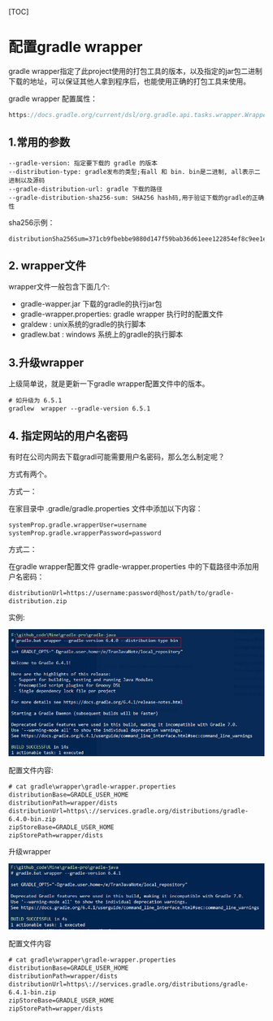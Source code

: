 [TOC]

# 配置gradle wrapper

gradle  wrapper指定了此project使用的打包工具的版本，以及指定的jar包二进制下载的地址，可以保证其他人拿到程序后，也能使用正确的打包工具来使用。

gradle wrapper 配置属性：

```java
https://docs.gradle.org/current/dsl/org.gradle.api.tasks.wrapper.Wrapper.html
```



## 1.常用的参数

```shell
--gradle-version: 指定要下载的 gradle 的版本
--distribution-type: gradle发布的类型;有all 和 bin. bin是二进制, all表示二进制以及源码
--gradle-distribution-url: gradle 下载的路径
--gradle-distribution-sha256-sum: SHA256 hash码,用于验证下载的gradle的正确性
```

sha256示例：

```properties
distributionSha256Sum=371cb9fbebbe9880d147f59bab36d61eee122854ef8c9ee1ecf12b82368bcf10
```



## 2. wrapper文件

wrapper文件一般包含下面几个:

* gradle-wapper.jar   下载的gradle的执行jar包
* gradle-wrapper.properties: gradle wrapper 执行时的配置文件
* graldew : unix系统的gradle的执行脚本
* gradlew.bat :  windows 系统上的gradle的执行脚本

## 3.升级wrapper

上级简单说，就是更新一下gradle wrapper配置文件中的版本。

```shell
# 如升级为 6.5.1
gradlew  wrapper --gradle-version 6.5.1
```



## 4. 指定网站的用户名密码

有时在公司内网去下载gradl可能需要用户名密码，那么怎么制定呢？

方式有两个。

方式一：

在家目录中 .gradle/gradle.properties 文件中添加以下内容：

```properties
systemProp.gradle.wrapperUser=username
systemProp.gradle.wrapperPassword=password
```



方式二：

在gradle wrapper配置文件 gradle-wrapper.properties 中的下载路径中添加用户名密码：

```properties
distributionUrl=https://username:password@host/path/to/gradle-distribution.zip
```



实例:

![](../image/gradle/wrapper-0.png)

配置文件内容:

```properties
# cat gradle\wrapper\gradle-wrapper.properties
distributionBase=GRADLE_USER_HOME
distributionPath=wrapper/dists
distributionUrl=https\://services.gradle.org/distributions/gradle-6.4.0-bin.zip
zipStoreBase=GRADLE_USER_HOME
zipStorePath=wrapper/dists
```

升级wrapper

![](../image/gradle/wrapper-2.png)

配置文件内容

```properties
# cat gradle\wrapper\gradle-wrapper.properties
distributionBase=GRADLE_USER_HOME
distributionPath=wrapper/dists
distributionUrl=https\://services.gradle.org/distributions/gradle-6.4.1-bin.zip
zipStoreBase=GRADLE_USER_HOME
zipStorePath=wrapper/dists
```

